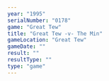 ```yaml
---
year: "1995"
serialNumber: "0178" 
game: "Great Tew"
title: "Great Tew -v- The Min"
gameLocation: "Great Tew"
gameDate: ""
result: ""
resultType: ""
type: "game"
---
```

